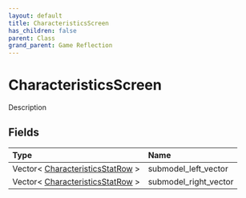 ```yaml
---
layout: default
title: CharacteristicsScreen
has_children: false
parent: Class
grand_parent: Game Reflection
---
```

# CharacteristicsScreen
Description 

## Fields

| Type | Name |
|:-------------|:--------------|
| Vector< [CharacteristicsStatRow](/docs/game-reflection/classes/characteristics_stat_row) > | submodel_left_vector |
| Vector< [CharacteristicsStatRow](/docs/game-reflection/classes/characteristics_stat_row) > | submodel_right_vector |

